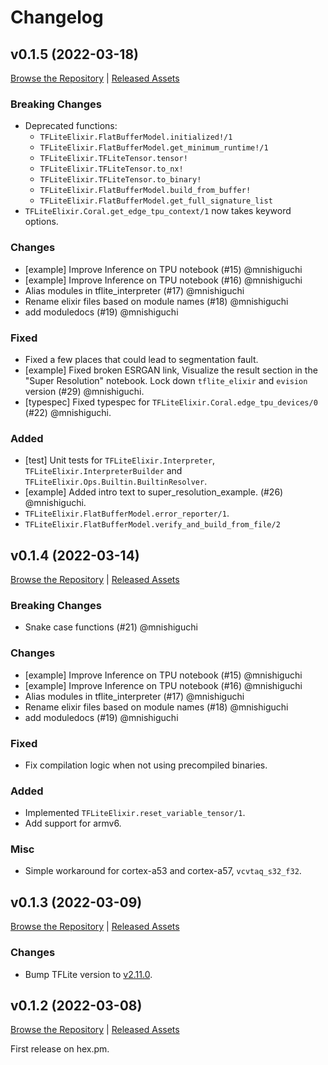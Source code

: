 # Changelog

## v0.1.5 (2022-03-18)
[Browse the Repository](https://github.com/cocoa-xu/tflite_elixir/tree/v0.1.5) | [Released Assets](https://github.com/cocoa-xu/tflite_elixir/releases/tag/v0.1.5)

### Breaking Changes
- Deprecated functions:
  - `TFLiteElixir.FlatBufferModel.initialized!/1`
  - `TFLiteElixir.FlatBufferModel.get_minimum_runtime!/1`
  - `TFLiteElixir.TFLiteTensor.tensor!`
  - `TFLiteElixir.TFLiteTensor.to_nx!`
  - `TFLiteElixir.TFLiteTensor.to_binary!`
  - `TFLiteElixir.FlatBufferModel.build_from_buffer!`
  - `TFLiteElixir.FlatBufferModel.get_full_signature_list`
- `TFLiteElixir.Coral.get_edge_tpu_context/1` now takes keyword options.

### Changes
- [example] Improve Inference on TPU notebook (#15) @mnishiguchi
- [example] Improve Inference on TPU notebook (#16) @mnishiguchi
- Alias modules in tflite_interpreter (#17) @mnishiguchi
- Rename elixir files based on module names (#18) @mnishiguchi
- add moduledocs (#19) @mnishiguchi

### Fixed
- Fixed a few places that could lead to segmentation fault.
- [example] Fixed broken ESRGAN link, Visualize the result section in the "Super Resolution" notebook. Lock down `tflite_elixir` and `evision` version (#29) @mnishiguchi.
- [typespec] Fixed typespec for `TFLiteElixir.Coral.edge_tpu_devices/0` (#22) @mnishiguchi.

### Added
- [test] Unit tests for `TFLiteElixir.Interpreter`, `TFLiteElixir.InterpreterBuilder` and `TFLiteElixir.Ops.Builtin.BuiltinResolver`.
- [example] Added intro text to super_resolution_example. (#26) @mnishiguchi.
- `TFLiteElixir.FlatBufferModel.error_reporter/1`.
- `TFLiteElixir.FlatBufferModel.verify_and_build_from_file/2`

## v0.1.4 (2022-03-14)
[Browse the Repository](https://github.com/cocoa-xu/tflite_elixir/tree/v0.1.4) | [Released Assets](https://github.com/cocoa-xu/tflite_elixir/releases/tag/v0.1.4)

### Breaking Changes
- Snake case functions (#21) @mnishiguchi

### Changes
- [example] Improve Inference on TPU notebook (#15) @mnishiguchi
- [example] Improve Inference on TPU notebook (#16) @mnishiguchi
- Alias modules in tflite_interpreter (#17) @mnishiguchi
- Rename elixir files based on module names (#18) @mnishiguchi
- add moduledocs (#19) @mnishiguchi

### Fixed
- Fix compilation logic when not using precompiled binaries.

### Added
- Implemented `TFLiteElixir.reset_variable_tensor/1`.
- Add support for armv6.

### Misc
- Simple workaround for cortex-a53 and cortex-a57, `vcvtaq_s32_f32`.

## v0.1.3 (2022-03-09)
[Browse the Repository](https://github.com/cocoa-xu/tflite_elixir/tree/v0.1.3) | [Released Assets](https://github.com/cocoa-xu/tflite_elixir/releases/tag/v0.1.3)

### Changes
- Bump TFLite version to [v2.11.0](https://github.com/tensorflow/tensorflow/tree/v2.11.0).

## v0.1.2 (2022-03-08)
[Browse the Repository](https://github.com/cocoa-xu/tflite_elixir/tree/v0.1.2) | [Released Assets](https://github.com/cocoa-xu/tflite_elixir/releases/tag/v0.1.2)

First release on hex.pm.
